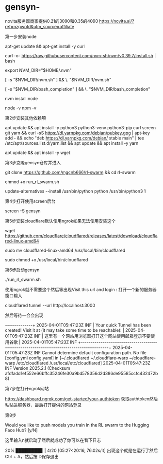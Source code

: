 # gensyn-
novita服务器商家提供0.21的3090和0.35的4090 
https://novita.ai/?ref=nzgwotd&utm_source=affiliate



第一步安装node

apt-get update && apt-get install -y curl

curl -o- https://raw.githubusercontent.com/nvm-sh/nvm/v0.39.7/install.sh | bash

export NVM_DIR="$HOME/.nvm"


[ -s "$NVM_DIR/nvm.sh" ] && \. "$NVM_DIR/nvm.sh"


[ -s "$NVM_DIR/bash_completion" ] && \. "$NVM_DIR/bash_completion"


nvm install node

node -v
npm -v


第2步安装其他依赖项



apt update && apt install -y python3 python3-venv python3-pip curl screen git yarn && curl -sS https://dl.yarnpkg.com/debian/pubkey.gpg | apt-key add - && echo "deb https://dl.yarnpkg.com/debian/ stable main" | tee /etc/apt/sources.list.d/yarn.list && apt update && apt install -y yarn 


apt update && apt install -y wget


第3步克隆gensyn仓库并进入

git clone https://github.com/mgcnb666/rl-swarm && cd rl-swarm

chmod +x run_rl_swarm.sh

update-alternatives --install /usr/bin/python python /usr/bin/python3 1

第4步打开使用screen后台


screen -S gensyn





第5步安装cloudflare默认使用ngrok如果无法使用安装这个

wget https://github.com/cloudflare/cloudflared/releases/latest/download/cloudflared-linux-amd64

sudo mv cloudflared-linux-amd64 /usr/local/bin/cloudflared


sudo chmod +x /usr/local/bin/cloudflared



第6步启动gensyn

./run_rl_swarm.sh



使用ngrok就不需要这个然后等出现Visit this url and login : 打开一个新的服务器窗口输入


cloudflared tunnel --url http://localhost:3000


然后等待一会会出现




--------------+
2025-04-01T05:47:23Z INF |  Your quick Tunnel has been created! Visit it at (it may take some time to be reachable):  |
2025-04-01T05:47:23Z INF |  这里有一个网站用浏览器打开这个网站使用邮箱登录不要使用谷歌                                         |
2025-04-01T05:47:23Z INF +--------------------------------------------------------------------------------------------+
2025-04-01T05:47:23Z INF Cannot determine default configuration path. No file [config.yml config.yaml] in [~/.cloudflared ~/.cloudflare-warp ~/cloudflare-warp /etc/cloudflared /usr/local/etc/cloudflared]
2025-04-01T05:47:23Z INF Version 2025.2.1 (Checksum afdfadd1ef552e66bffc35246fe30a9bd578356d2d386de95585ccfc432472b8)


第7步在打开ngrok网站

https://dashboard.ngrok.com/get-started/your-authtoken 获取authtoken然后粘贴进服务器，最后打开提供的网站登录




第8步


Would you like to push models you train in the RL swarm to the Hugging Face Hub? [y/N] 

这里输入n就启动了然后就成功了你可以在看下日志

 20%|████████▊                                   | 4/20 [05:27<20:16, 76.02s/it]
出现这个就是在运行了然后 Ctrl + A，然后按 D保存退出



